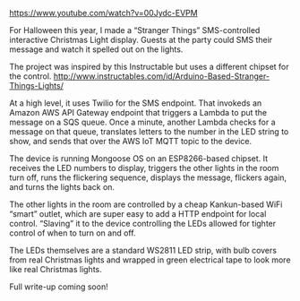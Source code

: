 https://www.youtube.com/watch?v=00Jydc-EVPM

For Halloween this year, I made a “Stranger Things” SMS-controlled interactive Christmas Light display. Guests at the party could SMS their message and watch it spelled out on the lights.

The project was inspired by this Instructable but uses a different chipset for the control. 
http://www.instructables.com/id/Arduino-Based-Stranger-Things-Lights/

At a high level, it uses Twilio for the SMS endpoint. That invokeds an Amazon AWS API Gateway endpoint that triggers a Lambda to put the message on a SQS queue. Once a minute, another Lambda checks for a message on that queue, translates letters to the number in the LED string to show, and sends that over the AWS IoT MQTT topic to the device.

The device is running Mongoose OS on an ESP8266-based chipset. It receives the LED numbers to display, triggers the other lights in the room turn off, runs the flickering sequence, displays the message, flickers again, and turns the lights back on.

The other lights in the room are controlled by a cheap Kankun-based WiFi “smart” outlet, which are super easy to add a HTTP endpoint for local control. “Slaving” it to the device controlling the LEDs allowed for tighter control of when to turn on and off.

The LEDs themselves are a standard WS2811 LED strip, with bulb covers from real Christmas lights and wrapped in green electrical tape to look more like real Christmas lights.

Full write-up coming soon!

